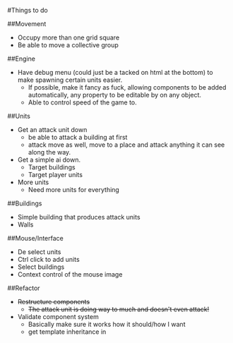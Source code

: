 #Things to do

##Movement
- Occupy more than one grid square
- Be able to move a collective group

##Engine
- Have debug menu (could just be a tacked on html at the bottom) to make spawning certain units easier.
  - If possible, make it fancy as fuck, allowing components to be added automatically, any property to be editable by 
    on any object. 
  - Able to control speed of the game to. 

##Units
- Get an attack unit down
  - be able to attack a building at first
  - attack move as well, move to a place and attack anything it can see along the way.
- Get a simple ai down. 
  - Target buildings
  - Target player units
- More units
  - Need more units for everything

##Buildings
- Simple building that produces attack units
- Walls

##Mouse/Interface
- De select units
- Ctrl click to add units
- Select buildings
- Context control of the mouse image

##Refactor
- ~~Restructure components~~
  - ~~The attack unit is doing way to much and doesn't even attack!~~
- Validate component system
  - Basically make sure it works how it should/how I want
  - get template inheritance in